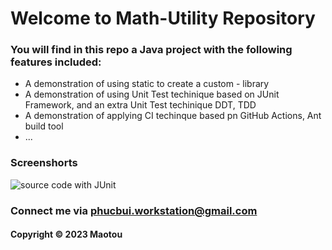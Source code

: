 # Welcome to Math-Utility Repository

### You will find in this repo a Java project with the following features included:

* A demonstration of using static to create a custom - library
* A demonstration of using Unit Test techinique based on JUnit Framework, and an extra Unit Test techinique DDT, TDD
* A demonstration of applying CI techinque based pn GitHub Actions, Ant build tool
* ...

### Screenshorts
![source code with JUnit](https://github.com/maotou-spy/mathutil-ant/blob/main/screenshots/source_code_with_junit.png)

### Connect me via phucbui.workstation@gmail.com
#### Copyright &#169; 2023 Maotou
